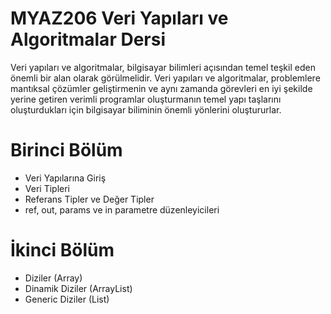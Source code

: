 # MYAZ206 Veri Yapıları ve Algoritmalar Dersi
Veri yapıları ve algoritmalar, bilgisayar bilimleri açısından temel teşkil eden önemli bir alan olarak görülmelidir. Veri yapıları ve algoritmalar, problemlere mantıksal çözümler geliştirmenin ve aynı zamanda görevleri en iyi şekilde yerine getiren verimli programlar oluşturmanın temel yapı taşlarını oluşturdukları için bilgisayar biliminin önemli yönlerini oluştururlar.

# Birinci Bölüm
- Veri Yapılarına Giriş
- Veri Tipleri
- Referans Tipler ve Değer Tipler
- ref, out, params ve in parametre düzenleyicileri 

# İkinci Bölüm
- Diziler (Array)
- Dinamik Diziler (ArrayList)
- Generic Diziler (List<T>)
